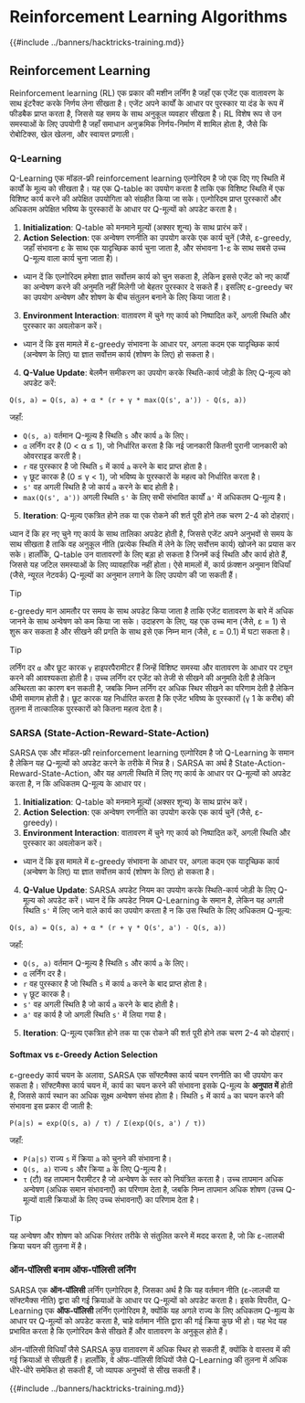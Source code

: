 # Reinforcement Learning Algorithms

{{#include ../banners/hacktricks-training.md}}

## Reinforcement Learning

Reinforcement learning (RL) एक प्रकार की मशीन लर्निंग है जहाँ एक एजेंट एक वातावरण के साथ इंटरैक्ट करके निर्णय लेना सीखता है। एजेंट अपने कार्यों के आधार पर पुरस्कार या दंड के रूप में फीडबैक प्राप्त करता है, जिससे यह समय के साथ अनुकूल व्यवहार सीखता है। RL विशेष रूप से उन समस्याओं के लिए उपयोगी है जहाँ समाधान अनुक्रमिक निर्णय-निर्माण में शामिल होता है, जैसे कि रोबोटिक्स, खेल खेलना, और स्वायत्त प्रणाली।

### Q-Learning

Q-Learning एक मॉडल-फ्री reinforcement learning एल्गोरिदम है जो एक दिए गए स्थिति में कार्यों के मूल्य को सीखता है। यह एक Q-table का उपयोग करता है ताकि एक विशिष्ट स्थिति में एक विशिष्ट कार्य करने की अपेक्षित उपयोगिता को संग्रहीत किया जा सके। एल्गोरिदम प्राप्त पुरस्कारों और अधिकतम अपेक्षित भविष्य के पुरस्कारों के आधार पर Q-मूल्यों को अपडेट करता है।
1. **Initialization**: Q-table को मनमाने मूल्यों (अक्सर शून्य) के साथ प्रारंभ करें।
2. **Action Selection**: एक अन्वेषण रणनीति का उपयोग करके एक कार्य चुनें (जैसे, ε-greedy, जहाँ संभावना ε के साथ एक यादृच्छिक कार्य चुना जाता है, और संभावना 1-ε के साथ सबसे उच्च Q-मूल्य वाला कार्य चुना जाता है)।
- ध्यान दें कि एल्गोरिदम हमेशा ज्ञात सर्वोत्तम कार्य को चुन सकता है, लेकिन इससे एजेंट को नए कार्यों का अन्वेषण करने की अनुमति नहीं मिलेगी जो बेहतर पुरस्कार दे सकते हैं। इसलिए ε-greedy चर का उपयोग अन्वेषण और शोषण के बीच संतुलन बनाने के लिए किया जाता है।
3. **Environment Interaction**: वातावरण में चुने गए कार्य को निष्पादित करें, अगली स्थिति और पुरस्कार का अवलोकन करें।
- ध्यान दें कि इस मामले में ε-greedy संभावना के आधार पर, अगला कदम एक यादृच्छिक कार्य (अन्वेषण के लिए) या ज्ञात सर्वोत्तम कार्य (शोषण के लिए) हो सकता है।
4. **Q-Value Update**: बेलमैन समीकरण का उपयोग करके स्थिति-कार्य जोड़ी के लिए Q-मूल्य को अपडेट करें:
```plaintext
Q(s, a) = Q(s, a) + α * (r + γ * max(Q(s', a')) - Q(s, a))
```
जहाँ:
- `Q(s, a)` वर्तमान Q-मूल्य है स्थिति `s` और कार्य `a` के लिए।
- `α` लर्निंग दर है (0 < α ≤ 1), जो निर्धारित करता है कि नई जानकारी कितनी पुरानी जानकारी को ओवरराइड करती है।
- `r` वह पुरस्कार है जो स्थिति `s` में कार्य `a` करने के बाद प्राप्त होता है।
- `γ` छूट कारक है (0 ≤ γ < 1), जो भविष्य के पुरस्कारों के महत्व को निर्धारित करता है।
- `s'` वह अगली स्थिति है जो कार्य `a` करने के बाद होती है।
- `max(Q(s', a'))` अगली स्थिति `s'` के लिए सभी संभावित कार्यों `a'` में अधिकतम Q-मूल्य है।
5. **Iteration**: Q-मूल्य एकत्रित होने तक या एक रोकने की शर्त पूरी होने तक चरण 2-4 को दोहराएं।

ध्यान दें कि हर नए चुने गए कार्य के साथ तालिका अपडेट होती है, जिससे एजेंट अपने अनुभवों से समय के साथ सीखता है ताकि वह अनुकूल नीति (प्रत्येक स्थिति में लेने के लिए सर्वोत्तम कार्य) खोजने का प्रयास कर सके। हालाँकि, Q-table उन वातावरणों के लिए बड़ा हो सकता है जिनमें कई स्थिति और कार्य होते हैं, जिससे यह जटिल समस्याओं के लिए व्यावहारिक नहीं होता। ऐसे मामलों में, कार्य फ़ंक्शन अनुमान विधियाँ (जैसे, न्यूरल नेटवर्क) Q-मूल्यों का अनुमान लगाने के लिए उपयोग की जा सकती हैं।

> [!TIP]
> ε-greedy मान आमतौर पर समय के साथ अपडेट किया जाता है ताकि एजेंट वातावरण के बारे में अधिक जानने के साथ अन्वेषण को कम किया जा सके। उदाहरण के लिए, यह एक उच्च मान (जैसे, ε = 1) से शुरू कर सकता है और सीखने की प्रगति के साथ इसे एक निम्न मान (जैसे, ε = 0.1) में घटा सकता है।

> [!TIP]
> लर्निंग दर `α` और छूट कारक `γ` हाइपरपैरामीटर हैं जिन्हें विशिष्ट समस्या और वातावरण के आधार पर ट्यून करने की आवश्यकता होती है। उच्च लर्निंग दर एजेंट को तेजी से सीखने की अनुमति देती है लेकिन अस्थिरता का कारण बन सकती है, जबकि निम्न लर्निंग दर अधिक स्थिर सीखने का परिणाम देती है लेकिन धीमी समागम होती है। छूट कारक यह निर्धारित करता है कि एजेंट भविष्य के पुरस्कारों (`γ` 1 के करीब) की तुलना में तात्कालिक पुरस्कारों को कितना महत्व देता है।

### SARSA (State-Action-Reward-State-Action)

SARSA एक और मॉडल-फ्री reinforcement learning एल्गोरिदम है जो Q-Learning के समान है लेकिन यह Q-मूल्यों को अपडेट करने के तरीके में भिन्न है। SARSA का अर्थ है State-Action-Reward-State-Action, और यह अगली स्थिति में लिए गए कार्य के आधार पर Q-मूल्यों को अपडेट करता है, न कि अधिकतम Q-मूल्य के आधार पर।
1. **Initialization**: Q-table को मनमाने मूल्यों (अक्सर शून्य) के साथ प्रारंभ करें।
2. **Action Selection**: एक अन्वेषण रणनीति का उपयोग करके एक कार्य चुनें (जैसे, ε-greedy)।
3. **Environment Interaction**: वातावरण में चुने गए कार्य को निष्पादित करें, अगली स्थिति और पुरस्कार का अवलोकन करें।
- ध्यान दें कि इस मामले में ε-greedy संभावना के आधार पर, अगला कदम एक यादृच्छिक कार्य (अन्वेषण के लिए) या ज्ञात सर्वोत्तम कार्य (शोषण के लिए) हो सकता है।
4. **Q-Value Update**: SARSA अपडेट नियम का उपयोग करके स्थिति-कार्य जोड़ी के लिए Q-मूल्य को अपडेट करें। ध्यान दें कि अपडेट नियम Q-Learning के समान है, लेकिन यह अगली स्थिति `s'` में लिए जाने वाले कार्य का उपयोग करता है न कि उस स्थिति के लिए अधिकतम Q-मूल्य:
```plaintext
Q(s, a) = Q(s, a) + α * (r + γ * Q(s', a') - Q(s, a))
```
जहाँ:
- `Q(s, a)` वर्तमान Q-मूल्य है स्थिति `s` और कार्य `a` के लिए।
- `α` लर्निंग दर है।
- `r` वह पुरस्कार है जो स्थिति `s` में कार्य `a` करने के बाद प्राप्त होता है।
- `γ` छूट कारक है।
- `s'` वह अगली स्थिति है जो कार्य `a` करने के बाद होती है।
- `a'` वह कार्य है जो अगली स्थिति `s'` में लिया गया है।
5. **Iteration**: Q-मूल्य एकत्रित होने तक या एक रोकने की शर्त पूरी होने तक चरण 2-4 को दोहराएं।

#### Softmax vs ε-Greedy Action Selection

ε-greedy कार्य चयन के अलावा, SARSA एक सॉफ्टमैक्स कार्य चयन रणनीति का भी उपयोग कर सकता है। सॉफ्टमैक्स कार्य चयन में, कार्य का चयन करने की संभावना इसके Q-मूल्य के **अनुपात में** होती है, जिससे कार्य स्थान का अधिक सूक्ष्म अन्वेषण संभव होता है। स्थिति `s` में कार्य `a` का चयन करने की संभावना इस प्रकार दी जाती है:
```plaintext
P(a|s) = exp(Q(s, a) / τ) / Σ(exp(Q(s, a') / τ))
```
जहाँ:
- `P(a|s)` राज्य `s` में क्रिया `a` को चुनने की संभावना है।
- `Q(s, a)` राज्य `s` और क्रिया `a` के लिए Q-मूल्य है।
- `τ` (टौ) वह तापमान पैरामीटर है जो अन्वेषण के स्तर को नियंत्रित करता है। उच्च तापमान अधिक अन्वेषण (अधिक समान संभावनाएँ) का परिणाम देता है, जबकि निम्न तापमान अधिक शोषण (उच्च Q-मूल्यों वाली क्रियाओं के लिए उच्च संभावनाएँ) का परिणाम देता है।

> [!TIP]
> यह अन्वेषण और शोषण को अधिक निरंतर तरीके से संतुलित करने में मदद करता है, जो कि ε-लालची क्रिया चयन की तुलना में है।

### ऑन-पॉलिसी बनाम ऑफ-पॉलिसी लर्निंग

SARSA एक **ऑन-पॉलिसी** लर्निंग एल्गोरिदम है, जिसका अर्थ है कि यह वर्तमान नीति (ε-लालची या सॉफ्टमैक्स नीति) द्वारा की गई क्रियाओं के आधार पर Q-मूल्यों को अपडेट करता है। इसके विपरीत, Q-Learning एक **ऑफ-पॉलिसी** लर्निंग एल्गोरिदम है, क्योंकि यह अगले राज्य के लिए अधिकतम Q-मूल्य के आधार पर Q-मूल्यों को अपडेट करता है, चाहे वर्तमान नीति द्वारा की गई क्रिया कुछ भी हो। यह भेद यह प्रभावित करता है कि एल्गोरिदम कैसे सीखते हैं और वातावरण के अनुकूल होते हैं।

ऑन-पॉलिसी विधियाँ जैसे SARSA कुछ वातावरण में अधिक स्थिर हो सकती हैं, क्योंकि वे वास्तव में की गई क्रियाओं से सीखती हैं। हालाँकि, वे ऑफ-पॉलिसी विधियों जैसे Q-Learning की तुलना में अधिक धीरे-धीरे समेकित हो सकती हैं, जो व्यापक अनुभवों से सीख सकती हैं।

{{#include ../banners/hacktricks-training.md}}
